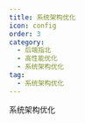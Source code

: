 ```yaml
---
title: 系统架构优化
icon: config
order: 3
category:
  - 后端指北
  - 高性能优化
  - 系统架构优化
tag:
  - 系统架构优化
---
```


系统架构优化
